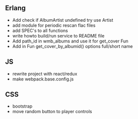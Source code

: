 ## Erlang
- Add check if AlbumArtist undefined try use Artist
- add module for periodic rescan flac files
- add SPEC's to all functions
- write howto build/run service to README file
- Add path_id in wmb_albums and use it for get_cover Fun
- Add in Fun get_cover_by_albumid() options full/short name


## JS
- rewrite project with react/redux
- make webpack.base.config.js


## CSS
- bootstrap
- move random button to player controls
